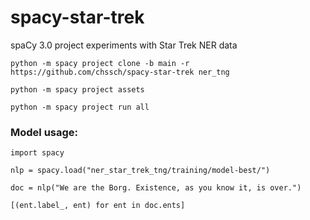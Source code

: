 # spacy-star-trek
spaCy 3.0 project experiments with Star Trek NER data

```python -m spacy project clone -b main -r https://github.com/chssch/spacy-star-trek ner_tng```

```python -m spacy project assets```


```python -m spacy project run all```


### Model usage:
```
import spacy

nlp = spacy.load("ner_star_trek_tng/training/model-best/")

doc = nlp("We are the Borg. Existence, as you know it, is over.")

[(ent.label_, ent) for ent in doc.ents]
```
